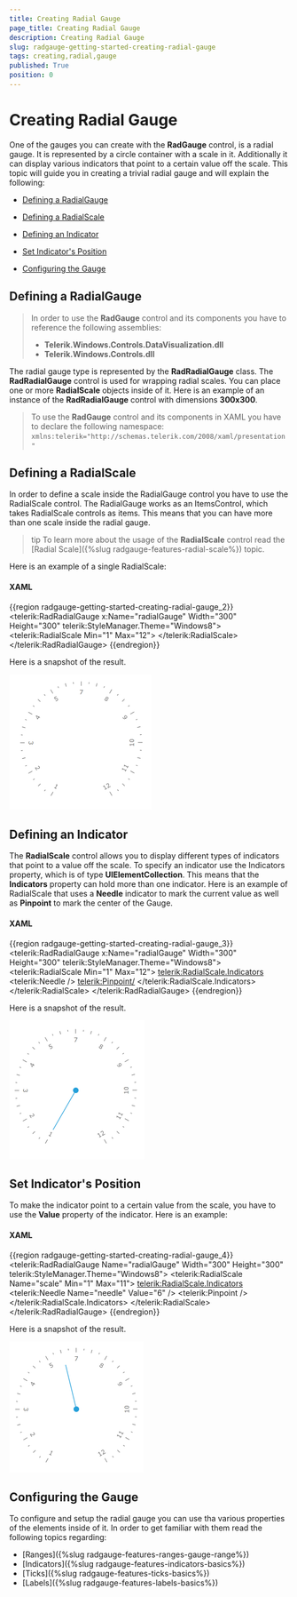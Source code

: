 ```yaml
---
title: Creating Radial Gauge
page_title: Creating Radial Gauge
description: Creating Radial Gauge
slug: radgauge-getting-started-creating-radial-gauge
tags: creating,radial,gauge
published: True
position: 0
---
```


# Creating Radial Gauge

One of the gauges you can create with the __RadGauge__ control, is a radial gauge. It is represented by a circle container with a scale in it. Additionally it can display various indicators that point to a certain value off the scale. This topic will guide you in creating a trivial radial gauge and will explain the following:      

* [Defining a RadialGauge](#defining-a-radialgauge)

* [Defining a RadialScale](#defining-a-radialscale)

* [Defining an Indicator](#defining-an-indicator)

* [Set Indicator's Position](#set-indicators-position)

* [Configuring the Gauge](#configuring-the-gauge)

## Defining a RadialGauge

>In order to use the __RadGauge__ control and its components you have to reference the following assemblies:
>	- __Telerik.Windows.Controls.DataVisualization.dll__
>	- __Telerik.Windows.Controls.dll__

The radial gauge type is represented by the __RadRadialGauge__ class. The __RadRadialGauge__ control is used for wrapping radial scales. You can place one or more __RadialScale__ objects inside of it. Here is an example of an instance of the __RadRadialGauge__ control with dimensions __300x300__.

>To use the __RadGauge__ control and its components in XAML you have to declare the following namespace:
>`xmlns:telerik="http://schemas.telerik.com/2008/xaml/presentation"`	

## Defining a RadialScale

In order to define a scale inside the RadialGauge control you have to use the RadialScale control. The RadialGauge works as an ItemsControl, which takes RadialScale controls as items. This means that you can have more than one scale inside the radial gauge. 

>tip To learn more about the usage of the __RadialScale__ control read the [Radial Scale]({%slug radgauge-features-radial-scale%}) topic.  

Here is an example of a single RadialScale:	   

#### __XAML__
{{region radgauge-getting-started-creating-radial-gauge_2}}
	<telerik:RadRadialGauge x:Name="radialGauge"
	                        Width="300"
	                        Height="300"
	                        telerik:StyleManager.Theme="Windows8">
	    <telerik:RadialScale Min="1"
	                         Max="12">
	    </telerik:RadialScale>
	</telerik:RadRadialGauge>
{{endregion}}

Here is a snapshot of the result.

![](images/RadGauge_GettingStarted_RadialGauge_02.png)

## Defining an Indicator

The __RadialScale__ control allows you to display different types of indicators that point to a value off the scale. To specify an indicator use the Indicators property, which is of type __UIElementCollection__. This means that the __Indicators__ property can hold more than one indicator. Here is an example of RadialScale that uses a __Needle__ indicator to mark the current value as well as __Pinpoint__ to mark the center of the Gauge.        

#### __XAML__
{{region radgauge-getting-started-creating-radial-gauge_3}}
	 <telerik:RadRadialGauge x:Name="radialGauge"
	                        Width="300"
	                        Height="300"
	                        telerik:StyleManager.Theme="Windows8">
	    <telerik:RadialScale Min="1"
	                         Max="12">
	        <telerik:RadialScale.Indicators>
	            <telerik:Needle />
	            <telerik:Pinpoint/>
	        </telerik:RadialScale.Indicators>
	    </telerik:RadialScale>
	</telerik:RadRadialGauge>
{{endregion}}

Here is a snapshot of the result.

![](images/RadGauge_GettingStarted_RadialGauge_03.png)

## Set Indicator's Position

To make the indicator point to a certain value from the scale, you have to use the __Value__ property of the indicator. Here is an example:        

#### __XAML__
{{region radgauge-getting-started-creating-radial-gauge_4}}
	<telerik:RadRadialGauge Name="radialGauge"
	                    Width="300"
	                    Height="300"
	                    telerik:StyleManager.Theme="Windows8">
	    <telerik:RadialScale Name="scale"
	                    Min="1"
	                    Max="11">
	        <telerik:RadialScale.Indicators>
	            <telerik:Needle Name="needle" Value="6" />
	            <telerik:Pinpoint />
	        </telerik:RadialScale.Indicators>
	    </telerik:RadialScale>
	</telerik:RadRadialGauge>
{{endregion}}

Here is a snapshot of the result.

![](images/RadGauge_GettingStarted_RadialGauge_04.png)

## Configuring the Gauge

To configure and setup the radial gauge you can use tha various properties of the elements inside of it. In order to get familiar with them read the following topics regarding:

* [Ranges]({%slug radgauge-features-ranges-gauge-range%})
* [Indicators]({%slug radgauge-features-indicators-basics%})
* [Ticks]({%slug radgauge-features-ticks-basics%})
* [Labels]({%slug radgauge-features-labels-basics%})